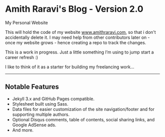 # Amith Raravi's Blog - Version 2.0

My Personal Website

This will hold the code of my website www.amithraravi.com, so that i don't accidentally delete it. I may need help from other contributors later on - once my website grows - hence creating a repo to track the changes.

This is a work in progress. Just a little something I’m using to jump start a career refresh :)

I like to think of it as a starter for building my freelancing work…

---

## Notable Features

* Jekyll 3.x and GitHub Pages compatible.
* Stylesheet built using Sass.
* Data files for easier customization of the site navigation/footer and for supporting multiple authors.
* Optional Disqus comments, table of contents, social sharing links, and Google AdSense ads.
* And more.
